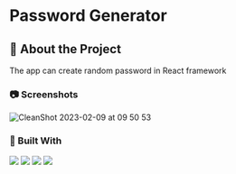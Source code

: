 # Password Generator

## :star2: About the Project

The app can create random password in React framework  <br>

### :camera: Screenshots

![CleanShot 2023-02-09 at 09 50 53](https://user-images.githubusercontent.com/99056343/217696543-6975188b-99d7-44a0-8e6e-918635ea2701.gif)


### 🔨 Built With

<p align="left"> 
  <img src="https://img.shields.io/badge/React-20232A?style=for-the-badge&logo=react&logoColor=61DAFB">
  <img src="https://img.shields.io/badge/JavaScript-323330?style=for-the-badge&logo=javascript&logoColor=F7DF1E"> 
  <img src="https://img.shields.io/badge/styled--components-DB7093?style=for-the-badge&logo=styled-components&logoColor=white"> 
  <img src="https://img.shields.io/badge/Vercel-000000?style=for-the-badge&logo=vercel&logoColor=white"> 
</p>
